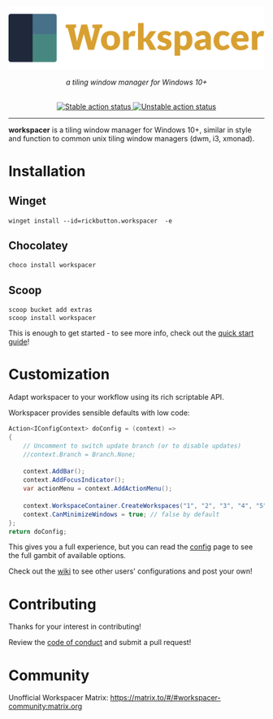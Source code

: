 <div align="center">
  <a href="https://workspacer.org" target="_blank">
    <img alt="Stable action status" src="https://raw.githubusercontent.com/workspacer/workspacer/master/images/logo-wide.svg">
  </a>
  <p>
    <i>a tiling window manager for Windows 10+</i>
  <p>
  <br>
  <a href="https://github.com/workspacer/workspacer/actions/workflows/stable.yml" target="_blank">
    <img alt="Stable action status" src="https://img.shields.io/github/workflow/status/workspacer/workspacer/stable?label=stable&logo=github">
  </a>
  <a href="https://github.com/workspacer/workspacer/actions/workflows/unstable.yml" target="_blank">
    <img alt="Unstable action status" src="https://img.shields.io/github/workflow/status/workspacer/workspacer/unstable?label=unstable&logo=github">
  </a>
</div>

---

__workspacer__ is a tiling window manager for Windows 10+, similar in style and function to common unix tiling window managers (dwm, i3, xmonad).

# Installation

## Winget

```console
winget install --id=rickbutton.workspacer  -e
```

## Chocolatey

```console
choco install workspacer
```

## Scoop

```console
scoop bucket add extras
scoop install workspacer
```

This is enough to get started - to see more info, check out the
[quick start guide][quickstart-page]!

# Customization

Adapt workspacer to your workflow using its rich scriptable API.

Workspacer provides sensible defaults with low code:

```cs
Action<IConfigContext> doConfig = (context) =>
{
    // Uncomment to switch update branch (or to disable updates)
    //context.Branch = Branch.None;

    context.AddBar();
    context.AddFocusIndicator();
    var actionMenu = context.AddActionMenu();

    context.WorkspaceContainer.CreateWorkspaces("1", "2", "3", "4", "5");
    context.CanMinimizeWindows = true; // false by default
};
return doConfig;
```

This gives you a full experience, but you can read the [config][config-page]
page to see the full gambit of available options.

Check out the [wiki][wiki-page] to see other users'
configurations and post your own!

# Contributing

Thanks for your interest in contributing!

Review the [code of conduct](./CODE_OF_CONDUCT.md) and submit a pull request!

# Community

Unofficial Workspacer Matrix: https://matrix.to/#/#workspacer-community:matrix.org

[workspacer-home]: https://workspacer.org
[quickstart-page]: https://workspacer.org/quickstart
[config-page]: https://workspacer.org/config
[wiki-page]: https://github.com/workspacer/workspacer/wiki/Customization
